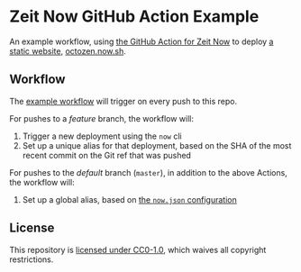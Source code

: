 # Zeit Now GitHub Action Example

An example workflow, using [the GitHub Action for Zeit Now](https://github.com/actions/zeit-fnow) to deploy [a static website](site/), [octozen.now.sh](https://octozen.now.sh/).

## Workflow

The [example workflow](.github/main.workflow) will trigger on every push to this repo.

For pushes to a _feature_ branch, the workflow will:

1. Trigger a new deployment using the `now` cli
1. Set up a unique alias for that deployment, based on the SHA of the most recent commit on the Git ref that was pushed

For pushes to the _default_ branch (`master`), in addition to the above Actions, the workflow will:

1. Set up a global alias, based on [the `now.json` configuration](site/now.json)

## License

This repository is [licensed under CC0-1.0](LICENSE), which waives all copyright restrictions.
